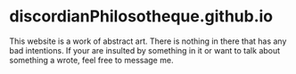 # discordianPhilosotheque.github.io

This website is a work of abstract art. There is nothing in there that has any bad intentions. If your are insulted by something in it or want to talk about something a wrote, feel free to message me.
